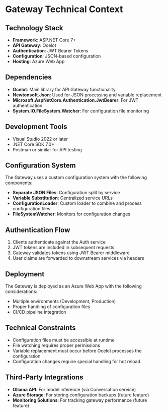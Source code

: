 # Gateway Technical Context

## Technology Stack
- **Framework**: ASP.NET Core 7+
- **API Gateway**: Ocelot
- **Authentication**: JWT Bearer Tokens
- **Configuration**: JSON-based configuration
- **Hosting**: Azure Web App

## Dependencies
- **Ocelot**: Main library for API Gateway functionality
- **Newtonsoft.Json**: Used for JSON processing and variable replacement
- **Microsoft.AspNetCore.Authentication.JwtBearer**: For JWT authentication
- **System.IO.FileSystem.Watcher**: For configuration file monitoring

## Development Tools
- Visual Studio 2022 or later
- .NET Core SDK 7.0+
- Postman or similar for API testing

## Configuration System
The Gateway uses a custom configuration system with the following components:
- **Separate JSON Files**: Configuration split by service
- **Variable Substitution**: Centralized service URLs
- **ConfigurationLoader**: Custom loader to combine and process configuration files
- **FileSystemWatcher**: Monitors for configuration changes

## Authentication Flow
1. Clients authenticate against the Auth service
2. JWT tokens are included in subsequent requests
3. Gateway validates tokens using JWT Bearer middleware
4. User claims are forwarded to downstream services via headers

## Deployment
The Gateway is deployed as an Azure Web App with the following considerations:
- Multiple environments (Development, Production)
- Proper handling of configuration files
- CI/CD pipeline integration

## Technical Constraints
- Configuration files must be accessible at runtime
- File watching requires proper permissions
- Variable replacement must occur before Ocelot processes the configuration
- Configuration changes require special handling for hot reload

## Third-Party Integrations
- **Ollama API**: For model inference (via Conversation service)
- **Azure Storage**: For storing configuration backups (future feature)
- **Monitoring Solutions**: For tracking gateway performance (future feature) 